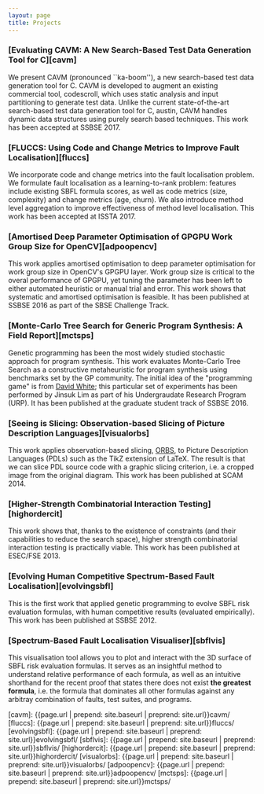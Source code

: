 ```yaml
---
layout: page
title: Projects
---
```


###  [Evaluating CAVM: A New Search-Based Test Data Generation Tool for C][cavm]

We present CAVM (pronounced ``ka-boom''), a new search-based test data generation tool for C. CAVM is developed to augment an existing commercial tool, codescroll, which uses static analysis and input partitioning to generate test data. Unlike the current state-of-the-art search-based test data generation tool for C, austin, CAVM handles dynamic data structures using purely search based techniques. This work has been accepted at SSBSE 2017.

###  [FLUCCS: Using Code and Change Metrics to Improve Fault Localisation][fluccs]

We incorporate code and change metrics into the fault localisation problem. We formulate fault localisation as a learning-to-rank problem: features include existing SBFL formula scores, as well as code metrics (size, complexity) and change metrics (age, churn). We also introduce method level aggregation to improve effectiveness of method level localisation. This work has been accepted at ISSTA 2017.

###  [Amortised Deep Parameter Optimisation of GPGPU Work Group Size for OpenCV][adpoopencv]

This work applies amortised optimisation to deep parameter optimisation for work group size in OpenCV's GPGPU layer. Work group size is critical to the overal performance of GPGPU, yet tuning the parameter has been left to either automated heuristic or manual trial and error. This work shows that systematic and amortised optimisation is feasible. It has been published at SSBSE 2016 as part of the SBSE Challenge Track.

###  [Monte-Carlo Tree Search for Generic Program Synthesis: A Field Report][mctsps]

Genetic programming has been the most widely studied stochastic approach for program synthesis. This work evaluates Monte-Carlo Tree Search as a constructive metaheuristic for program synthesis using benchmarks set by the GP community. The initial idea of the "programming game" is from [David White][drw]; this particular set of experiments has been performed by Jinsuk Lim as part of his Undergraudate Research Program (URP). It has been published at the graduate student track of SSBSE 2016.

###  [Seeing is Slicing: Observation-based Slicing of Picture Description Languages][visualorbs]

This work applies observation-based slicing, [ORBS][orbs], to Picture Description Languages (PDLs) such as the TikZ extension of LaTeX. The result is that we can slice PDL source code with a graphic slicing criterion, i.e. a cropped image from the original diagram. This work has been published at SCAM 2014.

###  [Higher-Strength Combinatorial Interaction Testing][highordercit]

This work shows that, thanks to the existence of constraints (and their capabilities to reduce the search space), higher strength combinatorial interaction testing is practically viable. This work has been published at ESEC/FSE 2013.

###  [Evolving Human Competitive Spectrum-Based Fault Localisation][evolvingsbfl]

This is the first work that applied genetic programming to evolve SBFL risk evaluation formulas, with human competitive results (evaluated empirically). This work has been published at SSBSE 2012.

###  [Spectrum-Based Fault Localisation Visualiser][sbflvis]

This visualisation tool allows you to plot and interact with the 3D surface of SBFL risk evaluation formulas. It serves as an insightful method to understand relative performance of each formula, as well as an intuitive shorthand for the recent proof that states there does not exist **the greatest formula**, i.e. the formula that dominates all other formulas against any arbitray combination of faults, test suites, and programs.

[cavm]: {{page.url | prepend: site.baseurl | preprend: site.url}}cavm/
[fluccs]: {{page.url | prepend: site.baseurl | preprend: site.url}}fluccs/
[evolvingsbfl]: {{page.url | prepend: site.baseurl | preprend: site.url}}evolvingsbfl/
[sbflvis]: {{page.url | prepend: site.baseurl | preprend: site.url}}sbflvis/
[highordercit]: {{page.url | prepend: site.baseurl | preprend: site.url}}highordercit/
[visualorbs]: {{page.url | prepend: site.baseurl | preprend: site.url}}visualorbs/
[adpoopencv]: {{page.url | prepend: site.baseurl | preprend: site.url}}adpoopencv/
[mctsps]: {{page.url | prepend: site.baseurl | preprend: site.url}}mctsps/


[orbs]: http://crest.cs.ucl.ac.uk/resources/orbs/
[drw]: http://www.davidrwhite.co.uk
